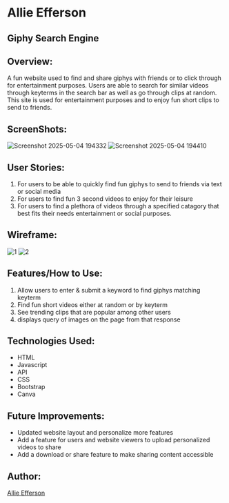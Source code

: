 # Allie Efferson

## Giphy Search Engine

## Overview:
A fun website used to find and share giphys with friends or to click through for entertainment purposes. Users are able to search for similar videos through keyterms in the search bar as well as go through clips at random. This site is used for entertainment purposes and to enjoy fun short clips to send to friends.

## ScreenShots:
![Screenshot 2025-05-04 194332](https://github.com/user-attachments/assets/b6317a99-b5cf-4445-bcc6-707e354af515)
![Screenshot 2025-05-04 194410](https://github.com/user-attachments/assets/28ba7398-ff0d-4e4e-b5bc-b556996c55f8)


## User Stories:
1. For users to be able to quickly find fun giphys to send to friends via text or social media
2. For users to find fun 3 second videos to enjoy for their leisure
3. For users to find a plethora of videos through a specified catagory that best fits their needs entertainment or social purposes.

## Wireframe:
![1](https://github.com/user-attachments/assets/bb18cbe8-bcb3-4f9a-a337-d17d287b4354)
![2](https://github.com/user-attachments/assets/1badb7d2-6b10-49ee-a973-a7ddccee18cb)

## Features/How to Use:
1. Allow users to enter & submit a keyword to find giphys matching keyterm
2. Find fun short videos either at random or by keyterm
3. See trending clips that are popular among other users
4. displays query of images on the page from that response

## Technologies Used:
- HTML
- Javascript
- API
- CSS
- Bootstrap
- Canva

## Future Improvements:
 - Updated website layout and personalize more features
 - Add a feature for users and website viewers to upload personalized videos to share
 - Add a download or share feature to make sharing content accessible

## Author:
[Allie Efferson](https://www.linkedin.com/in/allie-efferson/)

